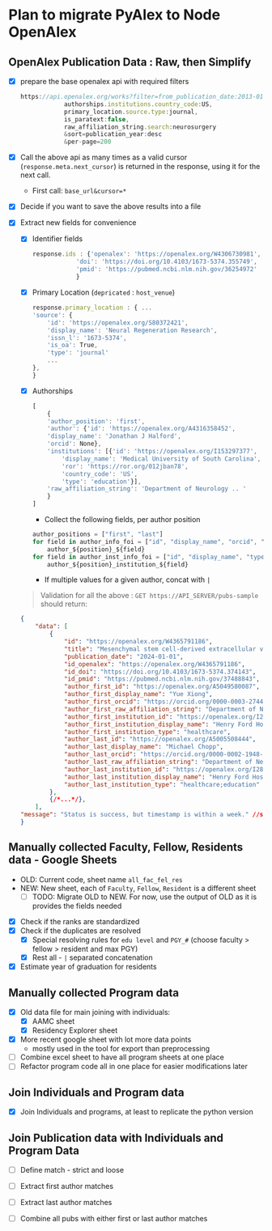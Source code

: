 # Plan to migrate PyAlex to Node OpenAlex

## OpenAlex Publication Data : Raw, then Simplify
 - [x] prepare the base openalex api with required filters
    ```js
    https://api.openalex.org/works?filter=from_publication_date:2013-01-01,
                authorships.institutions.country_code:US,
                primary_location.source.type:journal,
                is_paratext:false,
                raw_affiliation_string.search:neurosurgery
                &sort=publication_year:desc
                &per-page=200
    ```
 - [x] Call the above api as many times as a valid cursor (`response.meta.next_cursor`) is returned in the response, using it for the next call.
    - First call: `base_url&cursor=*`
 - [x] Decide if you want to save the above results into a file
 - [x] Extract new fields for convenience
    - [x] Identifier fields
        ```js
        response.ids : {'openalex': 'https://openalex.org/W4306730981',
                    'doi': 'https://doi.org/10.4103/1673-5374.355749',
                    'pmid': 'https://pubmed.ncbi.nlm.nih.gov/36254972'
                    }
        ```
    - [x] Primary Location (`depricated` : `host_venue`)
        ```js
        response.primary_location : { ...
        'source': {
            'id': 'https://openalex.org/S80372421',
            'display_name': 'Neural Regeneration Research',
            'issn_l': '1673-5374',
            'is_oa': True,
            'type': 'journal'
            ...
        },
        }
        ```
    - [x] Authorships 
        ```js
        [
            {
            'author_position': 'first',
            'author': {'id': 'https://openalex.org/A4316358452',
            'display_name': 'Jonathan J Halford',
            'orcid': None},
            'institutions': [{'id': 'https://openalex.org/I153297377',
                'display_name': 'Medical University of South Carolina',
                'ror': 'https://ror.org/012jban78',
                'country_code': 'US',
                'type': 'education'}],
            'raw_affiliation_string': 'Department of Neurology .. '
            }
        ]
        ```
         - Collect the following fields, per author position
        ```js
        author_positions = ["first", "last"]
        for field in author_info_foi = ["id", "display_name", "orcid", "raw_affiliation_string"]:
            author_${position}_${field}
        for field in author_inst_info_foi = ["id", "display_name", "type"]
            author_${position}_institution_${field}
        ```
        - If multiple values for a given author, concat with `|`

    > Validation for all the above :
    `GET https://API_SERVER/pubs-sample` should return:

    ```json
    {
        "data": [
            {
                "id": "https://openalex.org/W4365791186",
                "title": "Mesenchymal stem cell-derived extracellular vesicles as a cell-free therapy for traumatic brain injury via neuroprotection and neurorestoration",
                "publication_date": "2024-01-01",
                "id_openalex": "https://openalex.org/W4365791186",
                "id_doi": "https://doi.org/10.4103/1673-5374.374143",
                "id_pmid": "https://pubmed.ncbi.nlm.nih.gov/37488843",
                "author_first_id": "https://openalex.org/A5049580087",
                "author_first_display_name": "Yue Xiong",
                "author_first_orcid": "https://orcid.org/0000-0003-2744-6566",
                "author_first_raw_affiliation_string": "Department of Neurosurgery, Henry Ford Hospital, Detroit, MI, USA",
                "author_first_institution_id": "https://openalex.org/I2803043754",
                "author_first_institution_display_name": "Henry Ford Hospital",
                "author_first_institution_type": "healthcare",
                "author_last_id": "https://openalex.org/A5005508444",
                "author_last_display_name": "Michael Chopp",
                "author_last_orcid": "https://orcid.org/0000-0002-1948-4493",
                "author_last_raw_affiliation_string": "Department of Neurology, Henry Ford Hospital, Detroit, MI, USA; Department of Physics, Oakland University, Rochester, MI, USA",
                "author_last_institution_id": "https://openalex.org/I2803043754;https://openalex.org/I177721651",
                "author_last_institution_display_name": "Henry Ford Hospital;Oakland University",
                "author_last_institution_type": "healthcare;education"
            },
            {/*...*/},
        ],
    "message": "Status is success, but timestamp is within a week." //similar status about recency
    }
    ```

 ## Manually collected Faculty, Fellow, Residents data - Google Sheets

  - OLD: Current code, sheet name `all_fac_fel_res`
  - NEW: New sheet, each of `Faculty`, `Fellow`, `Resident` is a different sheet
    - [ ] TODO: Migrate OLD to NEW. For now, use the output of OLD as it is provides the fields needed
  - [x] Check if the ranks are standardized
  - [x] Check if the duplicates are resolved
    - [x] Special resolving rules for `edu level` and `PGY_#` (choose faculty > fellow > resident and max PGY)
    - [x] Rest all - `|` separated concatenation
  - [x] Estimate year of graduation for residents

## Manually collected Program data
  - [x] Old data file for main joining with individuals:
    - [x] AAMC sheet
    - [x] Residency Explorer sheet
  - [x] More recent google sheet with lot more data points
    - mostly used in the tool for export than preprocessing
  - [ ] Combine excel sheet to have all program sheets at one place
  - [ ] Refactor program code all in one place for easier modifications later

## Join Individuals and Program data
  - [x] Join Individuals and programs, at least to replicate the python version

## Join Publication data with Individuals and Program Data
 - [ ] Define match - strict and loose
 - [ ] Extract first author matches
 - [ ] Extract last author matches
 - [ ] Combine all pubs with either first or last author matches

